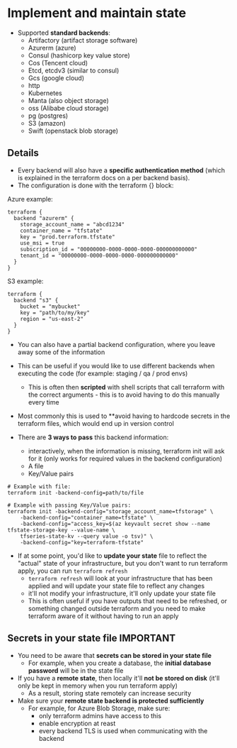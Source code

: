 # Implement and maintain state
- Supported **standard backends**:
  - Artifactory (artifact storage software)
  - Azurerm (azure)
  - Consul (hashicorp key value store)
  - Cos (Tencent cloud)
  - Etcd, etcdv3 (similar to consul)
  - Gcs (google cloud)
  - http
  - Kubernetes
  - Manta (also object storage)
  - oss (Alibabe cloud storage)
  - pg (postgres)
  - S3 (amazon)
  - Swift (openstack blob storage)

## Details
- Every backend will also have a **specific authentication method** (which is explained in the terraform docs on a per backend basis).
- The configuration is done with the terraform {} block:

Azure example:
```
terraform {
  backend "azurerm" {
    storage_account_name = "abcd1234"
    container_name = "tfstate"
    key = "prod.terraform.tfstate"
    use_msi = true
    subscription_id = "00000000-0000-0000-0000-000000000000"
    tenant_id = "00000000-0000-0000-0000-000000000000"
  }
}
```

S3 example:
```
terraform {
  backend "s3" {
    bucket = "mybucket"
    key = "path/to/my/key"
    region = "us-east-2"
  }
}
```

- You can also have a partial backend configuration, where you leave away some of the information
- This can be useful if you would like to use different backends when executing the code (for example: staging / qa / prod envs)
  - This is often then **scripted** with shell scripts that call terraform with the correct arguments - this is to avoid having to do this manually every time
- Most commonly this is used to **avoid having to hardcode secrets in the terraform files, which would end up in version control

- There are **3 ways to pass** this backend information:
  - interactively, when the information is missing, terraform init will ask for it (only works for required values in the backend configuration)
  - A file
  - Key/Value pairs

```
# Example with file:
terraform init -backend-config=path/to/file

# Example with passing Key/Value pairs:
terraform init -backend-config="storage_account_name=tfstorage" \
    -backend-config="container_name=tfstate" \
    -backend-config="access_key=$(az keyvault secret show --name tfstate-storage-key --value-name \
    tfseries-state-kv --query value -o tsv)" \
    -backend-config="key=terraform-tfstate"
```

- If at some point, you'd like to **update your state** file to reflect the "actual" state of your infrastructure, but you don't want to run terraform apply, you can run `terraform refresh`
  - `terraform refresh` will look at your infrastructure that has been applied and will update your state file to reflect any changes
  - it'll not modify your infrastructure, it'll only update your state file
  - This is often useful if you have outputs that need to be refreshed, or something changed outside terraform and you need to make terraform aware of it without having to run an apply

## Secrets in your state file IMPORTANT
- You need to be aware that **secrets can be stored in your state file**
  - For example, when you create a database, the **initial database password** will be in the state file
- If you have a **remote state**, then locally it'll **not be stored on disk** (it'll only be kept in memory when you run terraform apply)
  - As a result, storing state remotely can increase security
- Make sure your **remote state backend is protected sufficiently**
  - For example, for Azure Blob Storage, make sure:
    - only terraform admins have access to this
    - enable encryption at reast
    - every backend TLS is used when communicating with the backend

